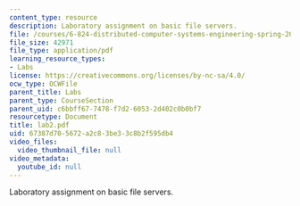 ```yaml
---
content_type: resource
description: Laboratory assignment on basic file servers.
file: /courses/6-824-distributed-computer-systems-engineering-spring-2006/67387d705672a2c83be33c8b2f595db4_lab2.pdf
file_size: 42971
file_type: application/pdf
learning_resource_types:
- Labs
license: https://creativecommons.org/licenses/by-nc-sa/4.0/
ocw_type: OCWFile
parent_title: Labs
parent_type: CourseSection
parent_uid: c6bbff67-7478-f7d2-6053-2d402c0b0bf7
resourcetype: Document
title: lab2.pdf
uid: 67387d70-5672-a2c8-3be3-3c8b2f595db4
video_files:
  video_thumbnail_file: null
video_metadata:
  youtube_id: null
---
```

Laboratory assignment on basic file servers.